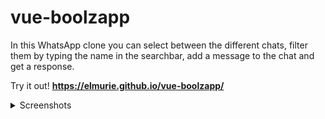 # vue-boolzapp

In this WhatsApp clone you can select between the different chats, filter them by typing the name in the searchbar, add a message to the chat and get a response.

Try it out! **https://elmurie.github.io/vue-boolzapp/**

<details>
  <summary>Screenshots</summary><details>
  <img src="https://i.imgur.com/N0P8om6.png" name="1">
  <img src="https://i.imgur.com/xacMkPV.png" name="2">
</details>
